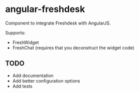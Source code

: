 # angular-freshdesk

Component to integrate Freshdesk with AngularJS.

Supports:

* FreshWidget
* FreshChat (requires that you deconstruct the widget code)

## TODO

* Add documentation
* Add better configuration options
* Add tests
